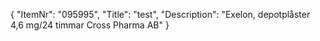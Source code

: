 {
  "ItemNr": "095995",
  "Title": "test",
  "Description": "Exelon, depotplåster 4,6 mg/24 timmar Cross Pharma AB"
}